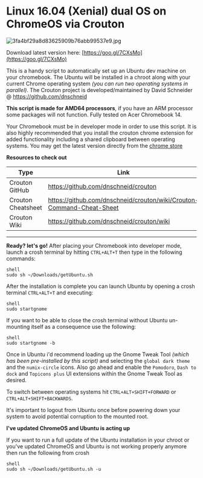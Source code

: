 
# Linux 16.04 (Xenial) dual OS on ChromeOS via Crouton
   
   
![3fa4bf29a8d83625909b76abb99537e9.jpg](http://pichoster.net/images/2017/10/03/3fa4bf29a8d83625909b76abb99537e9.jpg)
   
   
Download latest version here: [https://goo.gl/7CXsMo](https://goo.gl/7CXsMo)

This is a handy script to automatically set up an Ubuntu dev machine on your chromebook. The Ubuntu will be installed in a chroot along with your current Chrome operating system _(you can run two operating systems in parallel)_. The Crouton project is developed/maintained by David Schneider @ https://github.com/dnschneid  

**This script is made for AMD64 processors**, if you have an ARM processor some packages will not function. Fully tested on Acer Chromebook 14.

Your Chromebook must be in developer mode in order to use this script. It is also highly recommended that you install the crouton chrome extension for added functionality including a shared clipboard between operating systems. You may get the latest version directly from the [chrome store](https://chrome.google.com/webstore/detail/crouton-integration/gcpneefbbnfalgjniomfjknbcgkbijom)

**Resources to check out** 

| Type | Link |
| ------ | ------ |
| Crouton GitHub | https://github.com/dnschneid/crouton |
| Crouton Cheatsheet | https://github.com/dnschneid/crouton/wiki/Crouton-Command-Cheat-Sheet |
| Crouton Wiki | https://github.com/dnschneid/crouton/wiki |
  
***
  
**Ready? let's go!** After placing your Chromebook into developer mode, launch a crosh terminal by hitting `CTRL+ALT+T` then type in the following commands:

```shell
shell  
sudo sh ~/Downloads/getUbuntu.sh
```

After the installation is complete you can launch Ubuntu by opening a crosh terminal `CTRL+ALT+T` and executing:

```shell
shell  
sudo startgnome
```

If you want to be able to close the crosh terminal without Ubuntu un-mounting itself as a consequence use the following:

```shell
shell
sudo startgnome -b
```

Once in Ubuntu i'd recommend loading up the Gnome Tweak Tool _(which has been pre-installed by this script)_ and selecting the `global dark theme` and the `numix-circle` icons. Also go ahead and enable the `Pomodoro`, `Dash to dock` and `Topicons plus` UI extensions within the Gnome Tweak Tool as desired.

To switch between operating systems hit `CTRL+ALT+SHIFT+FORWARD` or `CTRL+ALT+SHIFT+BACKWARDS`.

It's important to logout from Ubuntu once before powering down your system to avoid potential corruption to the mounted root.

**I've updated ChromeOS and Ubuntu is acting up**

If you want to run a full update of the Ubuntu installation in your chroot or you've updated ChromeOS and Ubuntu is not working properly anymore then run the following from crosh

```shell
shell
sudo sh ~/Downloads/getUbuntu.sh -u
```

